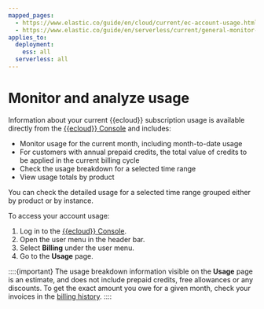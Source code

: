 ```yaml
---
mapped_pages:
  - https://www.elastic.co/guide/en/cloud/current/ec-account-usage.html
  - https://www.elastic.co/guide/en/serverless/current/general-monitor-usage.html
applies_to:
  deployment:
    ess: all
  serverless: all
---
```


# Monitor and analyze usage

Information about your current {{ecloud}} subscription usage is available directly from the [{{ecloud}} Console](https://cloud.elastic.co?page=docs&placement=docs-body) and includes:

* Monitor usage for the current month, including month-to-date usage
* For customers with annual prepaid credits, the total value of credits to be applied in the current billing cycle
* Check the usage breakdown for a selected time range
* View usage totals by product


You can check the detailed usage for a selected time range grouped either by product or by instance.

To access your account usage:

1. Log in to the [{{ecloud}} Console](https://cloud.elastic.co?page=docs&placement=docs-body).
2. Open the user menu in the header bar.
3. Select **Billing** under the user menu.
4. Go to the **Usage** page.

::::{important}
The usage breakdown information visible on the **Usage** page is an estimate, and does not include prepaid credits, free allowances or any discounts. To get the exact amount you owe for a given month, check your invoices in the [billing history](/deploy-manage/cloud-organization/billing/view-billing-history.md).
::::